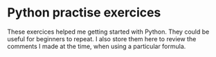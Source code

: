 # Python practise exercices

These exercices helped me getting started with Python. They could be useful for beginners to repeat. I also store them here to review the comments I made at the time, when using a particular formula.
